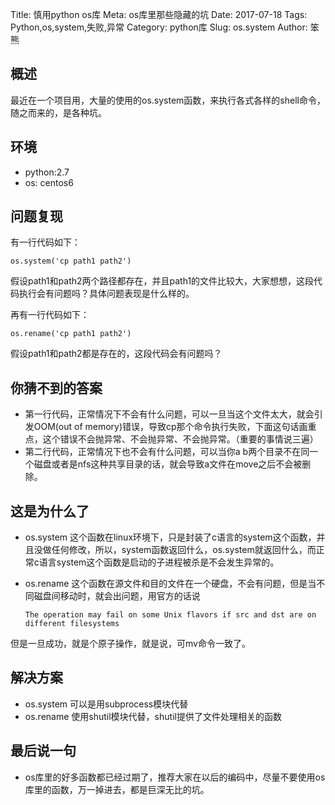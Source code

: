 Title: 慎用python os库
Meta: os库里那些隐藏的坑
Date: 2017-07-18
Tags: Python,os,system,失败,异常
Category: python库
Slug: os.system
Author: 笨熊

## 概述 
最近在一个项目用，大量的使用的os.system函数，来执行各式各样的shell命令，随之而来的，是各种坑。
## 环境
- python:2.7
- os: centos6

## 问题复现
有一行代码如下：
    
    os.system('cp path1 path2')
假设path1和path2两个路径都存在，并且path1的文件比较大，大家想想，这段代码执行会有问题吗？具体问题表现是什么样的。

再有一行代码如下：
    
    os.rename('cp path1 path2')
    
假设path1和path2都是存在的，这段代码会有问题吗？

## 你猜不到的答案
- 第一行代码，正常情况下不会有什么问题，可以一旦当这个文件太大，就会引发OOM(out of memory)错误，导致cp那个命令执行失败，下面这句话画重点，这个错误不会抛异常、不会抛异常、不会抛异常。（重要的事情说三遍）
- 第二行代码，正常情况下也不会有什么问题，可以当你a b两个目录不在同一个磁盘或者是nfs这种共享目录的话，就会导致a文件在move之后不会被删除。

## 这是为什么了
- os.system 这个函数在linux环境下，只是封装了c语言的system这个函数，并且没做任何修改，所以，system函数返回什么，os.system就返回什么，而正常c语言system这个函数是启动的子进程被杀是不会发生异常的。
- os.rename 这个函数在源文件和目的文件在一个硬盘，不会有问题，但是当不同磁盘间移动时，就会出问题，用官方的话说

      The operation may fail on some Unix flavors if src and dst are on different filesystems
但是一旦成功，就是个原子操作，就是说，可mv命令一致了。

## 解决方案
- os.system 可以是用subprocess模块代替
- os.rename 使用shutil模块代替，shutil提供了文件处理相关的函数

## 最后说一句
- os库里的好多函数都已经过期了，推荐大家在以后的编码中，尽量不要使用os库里的函数，万一掉进去，都是巨深无比的坑。

